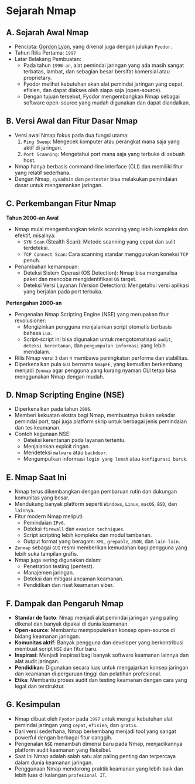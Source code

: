 # Sejarah Nmap

## A. Sejarah Awal Nmap
- Pencipta: [Gordon Lyon](https://en.wikipedia.org/wiki/Gordon_Lyon), yang dikenal juga dengan julukan `Fyodor`.
- Tahun Rilis Pertama: `1997`
- Latar Belakang Pembuatan:
   - Pada tahun `1990-an`, alat pemindai jaringan yang ada masih sangat terbatas, lambat, dan sebagian besar bersifat komersial atau proprietary.
   - Fyodor melihat kebutuhan akan alat pemindai jaringan yang cepat, efisien, dan dapat diakses oleh siapa saja (open-source).
   - Dengan tujuan tersebut, Fyodor mengembangkan Nmap sebagai software open-source yang mudah digunakan dan dapat diandalkan.
 
## B. Versi Awal dan Fitur Dasar Nmap
- Versi awal Nmap fokus pada dua fungsi utama:
   1. `Ping Sweep`: Mengecek komputer atau perangkat mana saja yang aktif di jaringan.
   2. `Port Scanning`: Mengetahui port mana saja yang terbuka di sebuah host.
- Nmap hanya berbasis command-line interface (CLI) dan memiliki fitur yang relatif sederhana.
- Dengan Nmap, `sysadmin` dan `pentester` bisa melakukan pemindaian dasar untuk mengamankan jaringan.

## C. Perkembangan Fitur Nmap

**Tahun 2000-an Awal**
   - Nmap mulai mengembangkan teknik scanning yang lebih kompleks dan efektif, misalnya:
     - `SYN Scan` (Stealth Scan): Metode scanning yang cepat dan sulit terdeteksi.
     - `TCP Connect Scan`: Cara scanning standar menggunakan koneksi `TCP` penuh.
   - Penambahan kemampuan:
     - Deteksi Sistem Operasi (OS Detection): Nmap bisa menganalisa paket dan mencoba mengidentifikasi `OS` target.
     - Deteksi Versi Layanan (Version Detection): Mengetahui versi aplikasi yang berjalan pada port terbuka.

**Pertengahan 2000-an**
   - Pengenalan Nmap Scripting Engine (NSE) yang merupakan fitur revolusioner:
      - Mengizinkan pengguna menjalankan script otomatis berbasis bahasa `Lua`.
      - Script-script ini bisa digunakan untuk mengotomatisasi `audit`, `deteksi kerentanan`, dan `pengumpulan informasi` yang lebih mendalam.
   - Rilis Nmap versi `3` dan `4` membawa peningkatan performa dan stabilitas.
   - Diperkenalkan pula `GUI` bernama `NmapFE`, yang kemudian berkembang menjadi `Zenmap` agar pengguna yang kurang nyaman CLI tetap bisa menggunakan Nmap dengan mudah.

## D. Nmap Scripting Engine (NSE)
- Diperkenalkan pada tahun `2006`.
- Memberi kekuatan ekstra bagi Nmap, membuatnya bukan sekadar pemindai port, tapi juga platform skrip untuk berbagai jenis pemindaian dan tes keamanan.
- Contoh kegunaan NSE:
   - Deteksi kerentanan pada layanan tertentu.
   - Menjalankan exploit ringan.
   - Mendeteksi `malware` atau `backdoor`.
   - Mengumpulkan informasi `login yang lemah` atau `konfigurasi buruk`.

## E. Nmap Saat Ini
- Nmap terus dikembangkan dengan pembaruan rutin dan dukungan komunitas yang besar.
- Mendukung banyak platform seperti `Windows`, `Linux`, `macOS`, `BSD`, dan `lainnya`.
- Fitur modern Nmap meliputi:
   - Pemindaian `IPv6`.
   - Deteksi `firewall` dan `evasion techniques`.
   - Script scripting lebih kompleks dan modul tambahan.
   - Output format yang beragam: `XML`, `grepable`, `JSON`, dan `lain-lain`.
- `Zenmap` sebagai `GUI` resmi memberikan kemudahan bagi pengguna yang lebih suka tampilan grafis.
- Nmap juga sering digunakan dalam:
   - Penetration testing (pentest).
   - Manajemen jaringan.
   - Deteksi dan mitigasi ancaman keamanan.
   - Pendidikan dan riset keamanan siber.
 
## F. Dampak dan Pengaruh Nmap
- **Standar de facto**: Nmap menjadi alat pemindai jaringan yang paling dikenal dan banyak dipakai di dunia keamanan.
- **Open-source**: Membantu mempopulerkan konsep open-source di bidang keamanan jaringan.
- **Komunitas aktif**: Banyak pengguna dan developer yang berkontribusi membuat script `NSE` dan fitur baru.
- **Inspirasi**: Menjadi inspirasi bagi banyak software keamanan lainnya dan alat audit jaringan.
- **Pendidikan**: Digunakan secara luas untuk mengajarkan konsep jaringan dan keamanan di perguruan tinggi dan pelatihan profesional.
- **Etika**: Membantu proses audit dan testing keamanan dengan cara yang legal dan terstruktur.

## G. Kesimpulan
- Nmap dibuat oleh `Fyodor` pada `1997` untuk mengisi kebutuhan alat pemindai jaringan yang `cepat`, `efisien`, dan `gratis`.
- Dari versi sederhana, Nmap berkembang menjadi tool yang sangat powerful dengan berbagai fitur canggih.
- Pengenalan `NSE` menambah dimensi baru pada Nmap, menjadikannya platform audit keamanan yang fleksibel.
- Saat ini Nmap adalah salah satu alat paling penting dan terpercaya dalam dunia keamanan jaringan.
- Penggunaan Nmap mendorong praktik keamanan yang lebih baik dan lebih luas di kalangan `profesional IT`.
